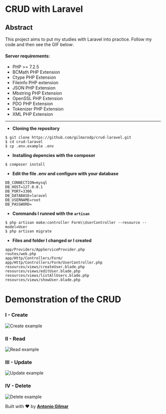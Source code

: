 # CRUD with Laravel

## Abstract
This project aims to put my studies with Laravel into practice. Follow my code and then see the GIF below:

#### Server requirements:
- PHP >= 7.2.5
- BCMath PHP Extension
- Ctype PHP Extension
- Fileinfo PHP extension
- JSON PHP Extension
- Mbstring PHP Extension
- OpenSSL PHP Extension
- PDO PHP Extension
- Tokenizer PHP Extension
-  XML PHP Extension

---

- **Cloning the repository**
```
$ git clone https://github.com/gilmarodp/crud-laravel.git
$ cd crud-laravel
$ cp .env.example .env
```

- **Installing depencies with the composer**
```
$ composer install
```

- **Edit the file .env and configure with your database**
```
DB_CONNECTION=mysql
DB_HOST=127.0.0.1
DB_PORT=3306
DB_DATABASE=laravel
DB_USERNAME=root
DB_PASSWORD=
```
- **Commands I runned with the `artisan`**
```
$ php artisan make:controller Form\\UserController --resource --model=User
$ php artisan migrate
```

- **Files and folder I changed or I created**
```
app/Providers/AppServiceProvider.php
routes/web.php
app/Http/Controllers/Form/
app/Http/Controllers/Form/UserController.php
resources/views/createUser.blade.php
resources/views/editUser.blade.php
resources/views/listAllUsers.blade.php
resources/views/showUser.blade.php
```

# Demonstration of the CRUD

### I - Create
![Create example](https://media.giphy.com/media/Ihmkmq1hukuFS9XZT9/giphy.gif)

### II - Read
![Read example](https://media.giphy.com/media/JpXpbTzKOOkdnPQoSo/giphy.gif)

### III - Update
![Update example](https://media.giphy.com/media/RfjVShkC0A0pdqFtLQ/giphy.gif)

### IV - Delete
![Delete example](https://media.giphy.com/media/JO9h1io1leqxH32GtR/giphy.gif)


Built with ❤ by [**Antonio Gilmar**](//instagram.com/gilmarodp)